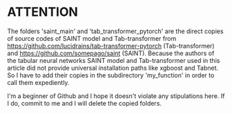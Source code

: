 # ATTENTION

The folders 'saint_main' and 'tab_transformer_pytorch' are the direct copies of source codes of  SAINT model and Tab-transformer from https://github.com/lucidrains/tab-transformer-pytorch (Tab-transformer) and https://github.com/somepago/saint (SAINT). Because the authors of the tabular neural networks SAINT model and Tab-transformer used in this article did not provide universal installation paths like xgboost and Tabnet. So I have to add their copies in the subdirectory 'my_function' in order to call them  expediently.

I'm a beginner of Github and I hope it doesn't violate any stipulations here. If I do, commit to me and I will delete the copied folders.
